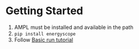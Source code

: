 # Getting Started

1. AMPL must be installed and available in the path
2. `pip install energyscope`
3. Follow [Basic run tutorial](../tutorials/basic-run.ipynb)
